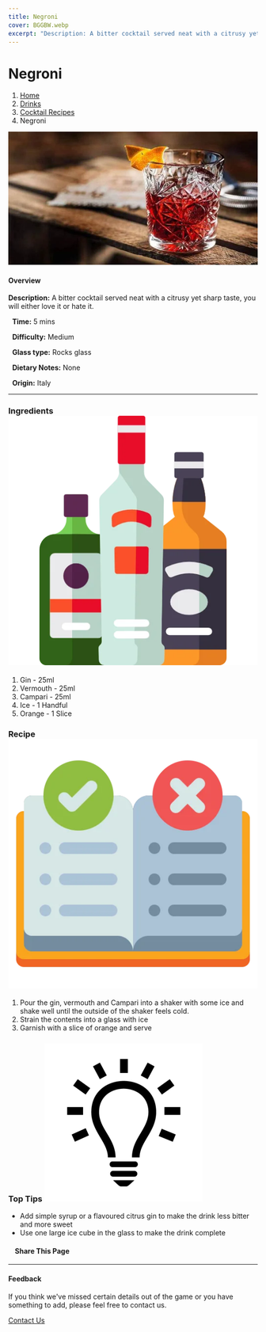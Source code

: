 ```yaml
---
title: Negroni
cover: BGGBW.webp
excerpt: "Description: A bitter cocktail served neat with a citrusy yet sharp taste, you will either love it or hate it."
---
```


# Negroni

1.  [Home](/)
2.  [Drinks](drinks)
3.  [Cocktail Recipes](drinks/cocktailrecipes)
4.  Negroni

![](/images/negroni.webp)

#### Overview

**Description:** A bitter cocktail served neat with a citrusy yet sharp taste, you will either love it or hate it.

  **Time:** 5 mins

  **Difficulty:** Medium

  **Glass type:** Rocks glass

  **Dietary Notes:** None

  **Origin:** Italy

* * *

### Ingredients ![target](/images/liquor.webp)

1.  Gin - 25ml
2.  Vermouth - 25ml
3.  Campari - 25ml
4.  Ice - 1 Handful
5.  Orange - 1 Slice

### Recipe ![target](/images/rules.webp)

1.  Pour the gin, vermouth and Campari into a shaker with some ice and shake well until the outside of the shaker feels cold.
2.  Strain the contents into a glass with ice
3.  Garnish with a slice of orange and serve

### Top Tips ![target](/images/lightbulb.webp)

-   Add simple syrup or a flavoured citrus gin to make the drink less bitter and more sweet
-   Use one large ice cube in the glass to make the drink complete

####     Share This Page

[](https://www.facebook.com/sharer/sharer.php?u=beergogglegames.co.uk/Drinks/CocktailRecipes/negroni)[](https://www.instagram.com/direct/new/)[](https://twitter.com/intent/tweet?url=beergogglegames.co.uk/Drinks/CocktailRecipes/negroni)

* * *

#### Feedback

If you think we've missed certain details out of the game or you have something to add, please feel free to contact us.

  
  
  
[Contact Us](contact)
